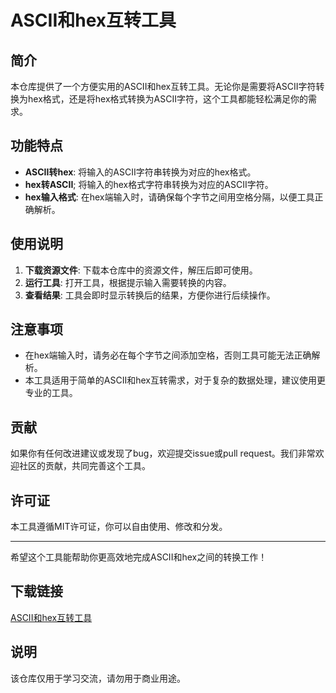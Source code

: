  # ASCII和hex互转工具

 ## 简介
 本仓库提供了一个方便实用的ASCII和hex互转工具。无论你是需要将ASCII字符转换为hex格式，还是将hex格式转换为ASCII字符，这个工具都能轻松满足你的需求。

 ## 功能特点
 - **ASCII转hex**: 将输入的ASCII字符串转换为对应的hex格式。
 - **hex转ASCII**; 将输入的hex格式字符串转换为对应的ASCII字符。
 - **hex输入格式**: 在hex端输入时，请确保每个字节之间用空格分隔，以便工具正确解析。

 ## 使用说明
 1. **下载资源文件**: 下载本仓库中的资源文件，解压后即可使用。
 2. **运行工具**: 打开工具，根据提示输入需要转换的内容。
 3. **查看结果**: 工具会即时显示转换后的结果，方便你进行后续操作。

 ## 注意事项
 - 在hex端输入时，请务必在每个字节之间添加空格，否则工具可能无法正确解析。
 - 本工具适用于简单的ASCII和hex互转需求，对于复杂的数据处理，建议使用更专业的工具。

 ## 贡献
 如果你有任何改进建议或发现了bug，欢迎提交issue或pull request。我们非常欢迎社区的贡献，共同完善这个工具。

 ## 许可证
 本工具遵循MIT许可证，你可以自由使用、修改和分发。

 ---

 希望这个工具能帮助你更高效地完成ASCII和hex之间的转换工作！

 ## 下载链接
 [ASCII和hex互转工具](https://pan.quark.cn/s/81ce0ee5022d)

 ## 说明

 该仓库仅用于学习交流，请勿用于商业用途。
